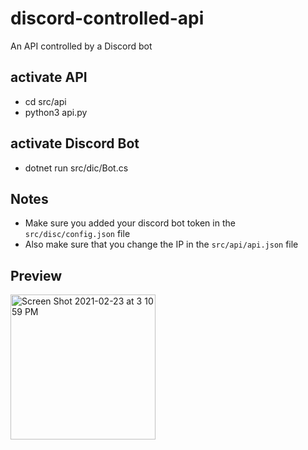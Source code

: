 # discord-controlled-api
An API controlled by a Discord bot

## activate API
- cd src/api
- python3 api.py

## activate Discord Bot
- dotnet run src/dic/Bot.cs

## Notes
- Make sure you added your discord bot token in the <code>src/disc/config.json</code> file
- Also make sure that you change the IP in the <code>src/api/api.json</code> file

## Preview
<img width="232" alt="Screen Shot 2021-02-23 at 3 10 59 PM" src="https://user-images.githubusercontent.com/56200546/108901819-593e0a80-75e9-11eb-9ed9-1ca3bbe9aef7.png">
